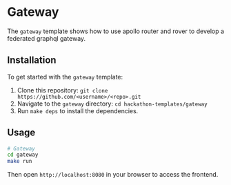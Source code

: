 #  Gateway

The `gateway` template shows how to use apollo router and rover to develop a federated graphql gateway.

## Installation

To get started with the `gateway` template:

1. Clone this repository: `git clone https://github.com/<username>/<repo>.git`
2. Navigate to the `gateway` directory: `cd hackathon-templates/gateway`
3. Run `make deps` to install the dependencies.

## Usage

```bash
# Gateway
cd gateway
make run
```

Then open `http://localhost:8080` in your browser to access the frontend.
